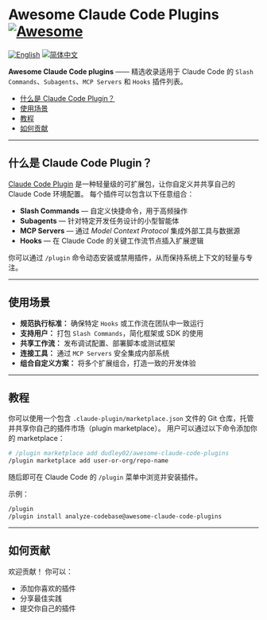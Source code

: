 # Awesome Claude Code Plugins [![Awesome](https://awesome.re/badge.svg)](https://awesome.re)

[![English](https://img.shields.io/badge/English-Click-yellow)](README.md)
[![简体中文](https://img.shields.io/badge/简体中文-点击查看-orange)](README-zh.md)

**Awesome Claude Code plugins** —— 精选收录适用于 Claude Code 的 `Slash Commands`、`Subagents`、`MCP Servers` 和 `Hooks` 插件列表。

* [什么是 Claude Code Plugin？](#什么是-claude-code-plugin)
* [使用场景](#使用场景)
* [教程](#教程)
* [如何贡献](#如何贡献)

---

## 什么是 Claude Code Plugin？

[Claude Code Plugin](https://docs.claude.com/en/docs/claude-code/plugins) 是一种轻量级的可扩展包，让你自定义并共享自己的 Claude Code 环境配置。
每个插件可以包含以下任意组合：

* **Slash Commands** — 自定义快捷命令，用于高频操作
* **Subagents** — 针对特定开发任务设计的小型智能体
* **MCP Servers** — 通过 *Model Context Protocol* 集成外部工具与数据源
* **Hooks** — 在 Claude Code 的关键工作流节点插入扩展逻辑

你可以通过 `/plugin` 命令动态安装或禁用插件，从而保持系统上下文的轻量与专注。

---

## 使用场景

* **规范执行标准：** 确保特定 `Hooks` 或工作流在团队中一致运行
* **支持用户：** 打包 `Slash Commands`，简化框架或 SDK 的使用
* **共享工作流：** 发布调试配置、部署脚本或测试框架
* **连接工具：** 通过 `MCP Servers` 安全集成内部系统
* **组合自定义方案：** 将多个扩展组合，打造一致的开发体验

---

## 教程

你可以使用一个包含 `.claude-plugin/marketplace.json` 文件的 Git 仓库，托管并共享你自己的插件市场（plugin marketplace）。
用户可以通过以下命令添加你的 marketplace：

```bash
# /plugin marketplace add dudley02/awesome-claude-code-plugins
/plugin marketplace add user-or-org/repo-name
```

随后即可在 Claude Code 的 `/plugin` 菜单中浏览并安装插件。

示例：

```bash
/plugin
/plugin install analyze-codebase@awesome-claude-code-plugins
```

---

## 如何贡献

欢迎贡献！
你可以：

* 添加你喜欢的插件
* 分享最佳实践
* 提交你自己的插件